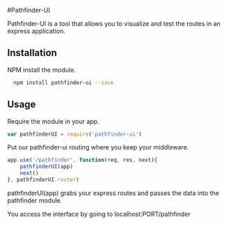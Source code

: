 #Pathfinder-UI

Pathfinder-UI is a tool that allows you to visualize and test the routes in an express application.	

## Installation

NPM install the module.

```bash
  npm install pathfinder-ui --save
```


## Usage

Require the module in your app.
```js
var pathfinderUI = require('pathfinder-ui')
```

Put our pathfinder-ui routing where you keep your middleware.

```js
app.use('/pathfinder', function(req, res, next){
	pathfinderUI(app)
	next()
}, pathfinderUI.router)
```

pathfinderUI(app) grabs your express routes and passes the data into the pathfinder module.

You access the interface by going to localhost:PORT/pathfinder

<!-- ## Tests

## Contributing

## Release History

 -->
